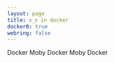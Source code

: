```yaml
---
layout: page
title: ಠ_ಠ in docker
docker0: true
webring: false
---
```


Docker Moby Docker Moby Docker
